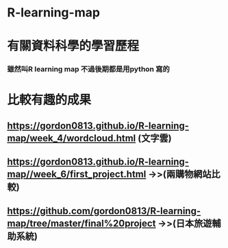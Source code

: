 # R-learning-map


# 有關資料科學的學習歷程
### 雖然叫R learning map 不過後期都是用python 寫的
# 比較有趣的成果
## https://gordon0813.github.io/R-learning-map/week_4/wordcloud.html (文字雲)
## https://gordon0813.github.io/R-learning-map//week_6/first_project.html   ->>(兩購物網站比較)
## https://github.com/gordon0813/R-learning-map/tree/master/final%20project  ->>(日本旅遊輔助系統)
